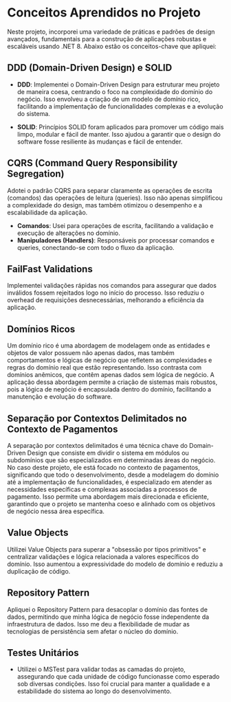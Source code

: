 # Conceitos Aprendidos no Projeto

Neste projeto, incorporei uma variedade de práticas e padrões de design avançados, fundamentais para a construção de aplicações robustas e escaláveis usando .NET 8. Abaixo estão os conceitos-chave que apliquei:

## DDD (Domain-Driven Design) e SOLID

- **DDD**: Implementei o Domain-Driven Design para estruturar meu projeto de maneira coesa, centrando o foco na complexidade do domínio do negócio. Isso envolveu a criação de um modelo de domínio rico, facilitando a implementação de funcionalidades complexas e a evolução do sistema.

- **SOLID**: Princípios SOLID foram aplicados para promover um código mais limpo, modular e fácil de manter. Isso ajudou a garantir que o design do software fosse resiliente às mudanças e fácil de entender.

## CQRS (Command Query Responsibility Segregation)

Adotei o padrão CQRS para separar claramente as operações de escrita (comandos) das operações de leitura (queries). Isso não apenas simplificou a complexidade do design, mas também otimizou o desempenho e a escalabilidade da aplicação.
- **Comandos**: Usei para operações de escrita, facilitando a validação e execução de alterações no domínio.
- **Manipuladores (Handlers)**: Responsáveis por processar comandos e queries, conectando-se com todo o fluxo da aplicação.

## FailFast Validations

Implementei validações rápidas nos comandos para assegurar que dados inválidos fossem rejeitados logo no início do processo. Isso reduziu o overhead de requisições desnecessárias, melhorando a eficiência da aplicação.

## Domínios Ricos

Um domínio rico é uma abordagem de modelagem onde as entidades e objetos de valor possuem não apenas dados, mas também comportamentos e lógicas de negócio que refletem as complexidades e regras do domínio real que estão representando. Isso contrasta com domínios anêmicos, que contêm apenas dados sem lógica de negócio. A aplicação dessa abordagem permite a criação de sistemas mais robustos, pois a lógica de negócio é encapsulada dentro do domínio, facilitando a manutenção e evolução do software.

## Separação por Contextos Delimitados no Contexto de Pagamentos

A separação por contextos delimitados é uma técnica chave do Domain-Driven Design que consiste em dividir o sistema em módulos ou subdomínios que são especializados em determinadas áreas do negócio. No caso deste projeto, ele está focado no contexto de pagamentos, significando que todo o desenvolvimento, desde a modelagem do domínio até a implementação de funcionalidades, é especializado em atender as necessidades específicas e complexas associadas a processos de pagamento. Isso permite uma abordagem mais direcionada e eficiente, garantindo que o projeto se mantenha coeso e alinhado com os objetivos de negócio nessa área específica.

## Value Objects

Utilizei Value Objects para superar a "obsessão por tipos primitivos" e centralizar validações e lógica relacionada a valores específicos do domínio. Isso aumentou a expressividade do modelo de domínio e reduziu a duplicação de código.

## Repository Pattern

Apliquei o Repository Pattern para desacoplar o domínio das fontes de dados, permitindo que minha lógica de negócio fosse independente da infraestrutura de dados. Isso me deu a flexibilidade de mudar as tecnologias de persistência sem afetar o núcleo do domínio.

## Testes Unitários

- Utilizei o MSTest para validar todas as camadas do projeto, assegurando que cada unidade de código funcionasse como esperado sob diversas condições. Isso foi crucial para manter a qualidade e a estabilidade do sistema ao longo do desenvolvimento.
